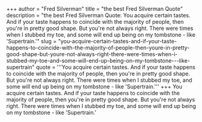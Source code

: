 +++
author = "Fred Silverman"
title = "the best Fred Silverman Quote"
description = "the best Fred Silverman Quote: You acquire certain tastes. And if your taste happens to coincide with the majority of people, then you're in pretty good shape. But you're not always right. There were times when I stubbed my toe, and some will end up being on my tombstone - like 'Supertrain.'"
slug = "you-acquire-certain-tastes-and-if-your-taste-happens-to-coincide-with-the-majority-of-people-then-youre-in-pretty-good-shape-but-youre-not-always-right-there-were-times-when-i-stubbed-my-toe-and-some-will-end-up-being-on-my-tombstone---like-supertrain"
quote = '''You acquire certain tastes. And if your taste happens to coincide with the majority of people, then you're in pretty good shape. But you're not always right. There were times when I stubbed my toe, and some will end up being on my tombstone - like 'Supertrain.'''
+++
You acquire certain tastes. And if your taste happens to coincide with the majority of people, then you're in pretty good shape. But you're not always right. There were times when I stubbed my toe, and some will end up being on my tombstone - like 'Supertrain.'
